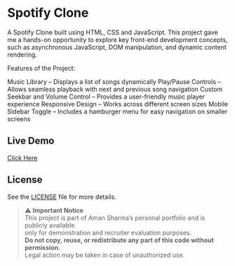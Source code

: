 # Spotify Clone

A Spotify Clone built using HTML, CSS and JavaScript. This project gave me a hands-on opportunity to explore key front-end development concepts, such as asynchronous JavaScript, DOM manipulation, and dynamic content rendering.

Features of the Project:

Music Library – Displays a list of songs dynamically
Play/Pause Controls – Allows seamless playback with next and previous song navigation
Custom Seekbar and Volume Control – Provides a user-friendly music player experience
Responsive Design – Works across different screen sizes
Mobile Sidebar Toggle – Includes a hamburger menu for easy navigation on smaller screens

## Live Demo
[Click Here](https://.vercel.app)

## License
See the [LICENSE](./LICENSE) file for more details.

> ⚠️ **Important Notice**  
> This project is part of Aman Sharma’s personal portfolio and is publicly available  
> only for demonstration and recruiter evaluation purposes.  
> **Do not copy, reuse, or redistribute any part of this code without permission.**  
> Legal action may be taken in case of unauthorized use.